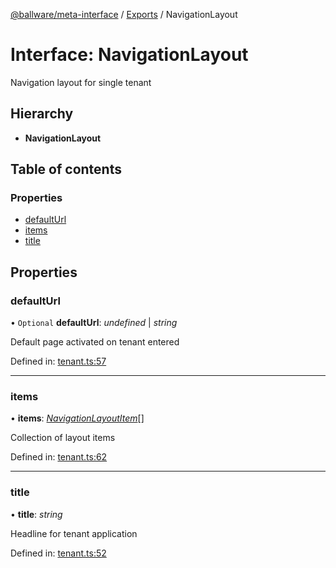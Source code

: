 [@ballware/meta-interface](../README.md) / [Exports](../modules.md) / NavigationLayout

# Interface: NavigationLayout

Navigation layout for single tenant

## Hierarchy

* **NavigationLayout**

## Table of contents

### Properties

- [defaultUrl](navigationlayout.md#defaulturl)
- [items](navigationlayout.md#items)
- [title](navigationlayout.md#title)

## Properties

### defaultUrl

• `Optional` **defaultUrl**: *undefined* \| *string*

Default page activated on tenant entered

Defined in: [tenant.ts:57](https://github.com/frankball/ballware-meta-interface/blob/157bdb2/src/tenant.ts#L57)

___

### items

• **items**: [*NavigationLayoutItem*](navigationlayoutitem.md)[]

Collection of layout items

Defined in: [tenant.ts:62](https://github.com/frankball/ballware-meta-interface/blob/157bdb2/src/tenant.ts#L62)

___

### title

• **title**: *string*

Headline for tenant application

Defined in: [tenant.ts:52](https://github.com/frankball/ballware-meta-interface/blob/157bdb2/src/tenant.ts#L52)
